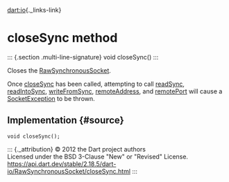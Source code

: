 [dart:io](../../dart-io/dart-io-library){._links-link}

closeSync method
================

::: {.section .multi-line-signature}
void closeSync()
:::

Closes the [RawSynchronousSocket](../rawsynchronoussocket-class).

Once [closeSync](closesync) has been called, attempting to call
[readSync](readsync), [readIntoSync](readintosync),
[writeFromSync](writefromsync), [remoteAddress](remoteaddress), and
[remotePort](remoteport) will cause a
[SocketException](../socketexception-class) to be thrown.

Implementation {#source}
--------------

``` {.language-dart data-language="dart"}
void closeSync();
```

::: {._attribution}
© 2012 the Dart project authors\
Licensed under the BSD 3-Clause \"New\" or \"Revised\" License.\
<https://api.dart.dev/stable/2.18.5/dart-io/RawSynchronousSocket/closeSync.html>
:::

